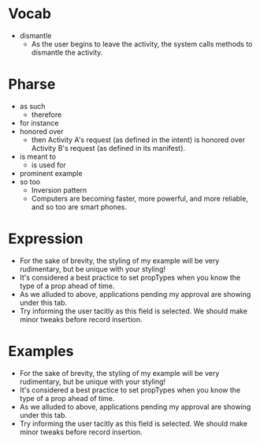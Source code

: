 # Vocab
* dismantle
    - As the user begins to leave the activity, the system calls methods to dismantle the activity.

# Pharse
* as such
    - therefore
* for instance 
* honored over
    - then Activity A's request (as defined in the intent) is honored over Activity B's request (as defined in its manifest).
* is meant to
    - is used for 
* prominent example
* so too
    - Inversion pattern
    - Computers are becoming faster, more powerful, and more reliable, and so too are smart phones.

# Expression
* For the sake of brevity, the styling of my example will be very rudimentary, but be unique with your styling!
* It's considered a best practice to set propTypes when you know the type of a prop ahead of time.
* As we alluded to above, applications pending my approval are showing under this tab.
* Try informing the user tacitly as this field is selected. We should make minor tweaks before record insertion.

# Examples
* For the sake of brevity, the styling of my example will be very rudimentary, but be unique with your styling!
* It's considered a best practice to set propTypes when you know the type of a prop ahead of time.
* As we alluded to above, applications pending my approval are showing under this tab.
* Try informing the user tacitly as this field is selected. We should make minor tweaks before record insertion.
